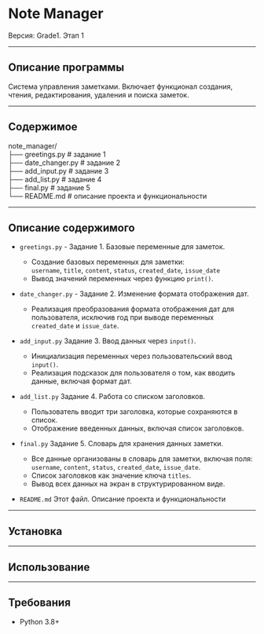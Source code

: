 # Note Manager 
Версия: Grade1. Этап 1
<hr>

## Описание программы
Система управления заметками. Включает функционал создания, чтения, редактирования, удаления и поиска заметок.
<hr>

## Содержимое

note_manager/\
├── greetings.py        # задание 1\
├── date_changer.py     # задание 2\
├── add_input.py        # задание 3\
├── add_list.py         # задание 4\
├── final.py            # задание 5\
└── README.md           # описание проекта и функциональности
<hr>

## Описание содержимого

- `greetings.py` - Задание 1. Базовые переменные для заметок.
  - Создание базовых переменных для заметки:\
  `username`, `title`, `content`, `status`, `created_date`, `issue_date`
  - Вывод значений переменных через функцию `print()`.

- `date_changer.py` - Задание 2. Изменение формата отображения дат.
  - Реализация преобразования формата отображения дат для пользователя, исключив год при выводе переменных `created_date` и `issue_date`.
- `add_input.py` Задание 3. Ввод данных через `input()`.
  - Инициализация переменных через пользовательский ввод `input()`.
  - Реализация подсказок для пользователя о том, как вводить данные, включая формат дат.
- `add_list.py` Задание 4. Работа со списком заголовков.
  - Пользователь вводит три заголовка, которые сохраняются в список.
  - Отображение введенных данных, включая список заголовков.
- `final.py` Задание 5. Словарь для хранения данных заметки.
  - Все данные организованы в словарь для заметки, включая поля:\
  `username`, `content`, `status`, `created_date`, `issue_date`.
  - Список заголовков как значение ключа `titles`.
  - Вывод всех данных на экран в структурированном виде.

- `README.md` Этот файл. Описание проекта и функциональности
<hr>

## Установка
<hr>

## Использование
<hr>

## Требования

- Python 3.8+
